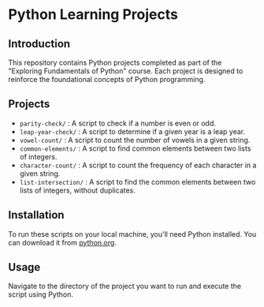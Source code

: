 # Python Learning Projects

## Introduction
This repository contains Python projects completed as part of the "Exploring Fundamentals of Python" course. Each project is designed to reinforce the foundational concepts of Python programming.

## Projects
- `parity-check/` : A script to check if a number is even or odd.
- `leap-year-check/` : A script to determine if a given year is a leap year.
- `vowel-count/` : A script to count the number of vowels in a given string.
- `common-elements/` : A script to find common elements between two lists of integers.
- `character-count/` : A script to count the frequency of each character in a given string.
- `list-intersection/` : A script to find the common elements between two lists of integers, without duplicates.


## Installation
To run these scripts on your local machine, you'll need Python installed. You can download it from [python.org](https://www.python.org/).

## Usage
Navigate to the directory of the project you want to run and execute the script using Python.
